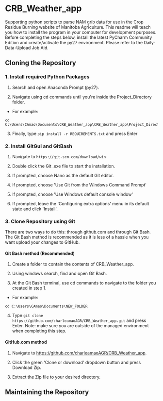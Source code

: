 # CRB_Weather_app
Supporting python scripts to parse NAM grib data for use in the Crop Residue Burning website of Manitoba Agriculture. This readme will teach
you how to install the program in your computer for development purposes. Before completing the steps below, install the latest PyCharm Community Edition and create/activate the py27 
environment. Please refer to the Daily-Data-Upload Job Aid.

## Cloning the Repository

### 1. Install required Python Packages

1. Search and open Anaconda Prompt (py27).

2. Navigate using cd commands until you're inside the Project_Directory folder. 

* For example: 
```
cd C:\Users\CAmao\Documents\CRB_Weather_app\CRB_Weather_app\Project_Directory
```
3. Finally, type ```pip install -r REQUIREMENTS.txt``` and press Enter

### 2. Install GitGui and GitBash

1. Navigate to ```https://git-scm.com/download/win```

2. Double click the Git .exe file to start the installation.

3. If prompted, choose Nano as the default Git editor.

4. If prompted, choose 'Use Git from the Windows Command Prompt'

5. If prompted, choose 'Use Windows default console window'

6. If prompted, leave the 'Configuring extra options' menu in its default state and click 'Install'.

### 3. Clone Repository using Git
There are two ways to do this: through github.com and through Git Bash. The Git Bash method is recommended as it is less
of a hassle when you want upload your changes to GitHub.

#### Git Bash method (Recommended)

1. Create a folder to contain the contents of CRB_Weather_app.

2. Using windows search, find and open Git Bash.

3. At the Git Bash terminal, use cd commands to navigate to the folder you created in step 1.

* For example:
```
cd C:\Users\CAmao\Documents\NEW_FOLDER
```

4. Type ```git clone https://github.com/charleamaoAGR/CRB_Weather_app.git``` and press Enter. Note: make sure you are outside of the
managed environment when completing this step.

#### GitHub.com method

1. Navigate to https://github.com/charleamaoAGR/CRB_Weather_app.

2. Click the green 'Clone or download' dropdown button and press Download Zip.

3. Extract the Zip file to your desired directory.

## Maintaining the Repository

